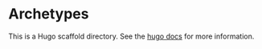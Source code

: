 # Archetypes

This is a Hugo scaffold directory. See the [hugo 
docs](https://gohugo.io/getting-started/directory-structure/) for more information.

